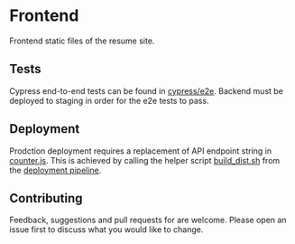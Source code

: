# Frontend 

Frontend static files of the resume site. 

## Tests

Cypress end-to-end tests can be found in [cypress/e2e](cypress/e2e/). Backend must be deployed to staging in order for the e2e tests to pass.

## Deployment

Prodction deployment requires a replacement of API endpoint string in [counter.js](src/counter.js). This is achieved by calling the helper script [build_dist.sh](build/build_dist.sh) from the [deployment pipeline](../.github/workflows/run-frontend-pipeline.yml).

## Contributing

Feedback, suggestions and pull requests for are welcome. Please open an issue first to discuss what you would like to change.